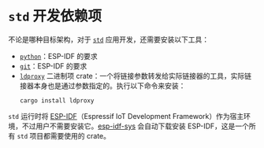# `std` 开发依赖项

不论是哪种目标架构，对于 [`std`][rust-esp-book-overview-std] 应用开发，还需要安装以下工具：

- [`python`][python-website-download]：ESP-IDF 的要求
- [`git`][git-website-download]：ESP-IDF 的要求
- [`ldproxy`][embuild-github-ldproxy] 二进制项 crate：一个将链接参数转发给实际链接器的工具，实际链接器本身也是通过参数指定的。执行以下命令来安装：
    ```shell
    cargo install ldproxy
    ```

`std` 运行时将 [ESP-IDF][esp-idf-github]（Espressif IoT Development Framework）作为宿主环境，不过用户不需要安装它。[esp-idf-sys][esp-idf-sys-github] 会自动下载安装 ESP-IDF，这是一个所有 `std` 项目都需要使用的 crate。

[rust-esp-book-overview-std]: ../overview/using-the-standard-library.md
[python-website-download]: https://www.python.org/downloads/
[git-website-download]: https://git-scm.com/downloads
[embuild-github-ldproxy]: https://github.com/esp-rs/embuild/tree/master/ldproxy
[esp-idf-sys-github]: https://github.com/esp-rs/esp-idf-sys
[esp-idf-github]: https://github.com/espressif/esp-idf
